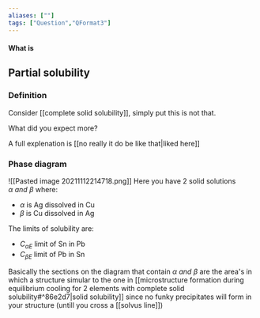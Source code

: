 ```yaml
---
aliases: [""]
tags: ["Question","QFormat3"]
---
```


#### What is
## Partial solubility
### Definition
Consider [[complete solid solubility]], simply put this is not that.

What did you expect more?

A full explenation is [[no really it do be like that|liked here]]

### Phase diagram
![[Pasted image 20211112214718.png]]
Here you have 2 solid solutions $\alpha \:and\:\beta$ where:
- $\alpha$ is Ag dissolved in Cu
- $\beta$ is Cu dissolved in Ag

The limits of solubility are:
- $C_{\alpha E }$ limit of Sn in Pb
- $C_{\beta E}$ limit of Pb in Sn

Basically the sections on the diagram that contain $\alpha \:and\:\beta$ are the area's in which a structure simular to the one in [[microstructure formation during equilibrium cooling for 2 elements with complete solid solubility#^86e2d7|solid solubility]] since no funky precipitates will form in your structure (untill you cross a [[solvus line]])

